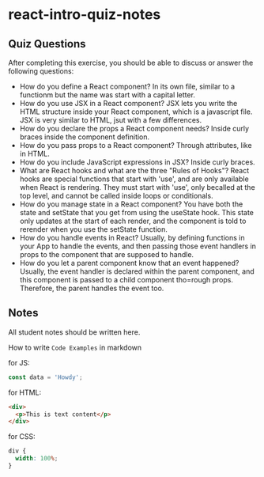 # react-intro-quiz-notes

## Quiz Questions

After completing this exercise, you should be able to discuss or answer the following questions:

- How do you define a React component?
  In its own file, similar to a functionm but the name was start with a capital letter.
- How do you use JSX in a React component?
  JSX lets you write the HTML structure inside your React component, which is a javascript file. JSX is very similar to HTML, jsut with a few differences.
- How do you declare the props a React component needs?
  Inside curly braces inside the component definition.
- How do you pass props to a React component?
  Through attributes, like in HTML.
- How do you include JavaScript expressions in JSX?
  Inside curly braces.
- What are React hooks and what are the three "Rules of Hooks"?
  React hooks are special functions that start with 'use', and are only available when React is rendering. They must start with 'use', only becalled at the top level, and cannot be called inside loops or conditionals.
- How do you manage state in a React component?
  You have both the state and setState that you get from using the useState hook. This state only updates at the start of each render, and the component is told to rerender when you use the setState function.
- How do you handle events in React?
  Usually, by defining functions in your App to handle the events, and then passing those event handlers in props to the component that are supposed to handle.
- How do you let a parent component know that an event happened?
  Usually, the event handler is declared within the parent component, and this component is passed to a child component tho=rough props. Therefore, the parent handles the event too.

## Notes

All student notes should be written here.

How to write `Code Examples` in markdown

for JS:

```javascript
const data = 'Howdy';
```

for HTML:

```html
<div>
  <p>This is text content</p>
</div>
```

for CSS:

```css
div {
  width: 100%;
}
```
